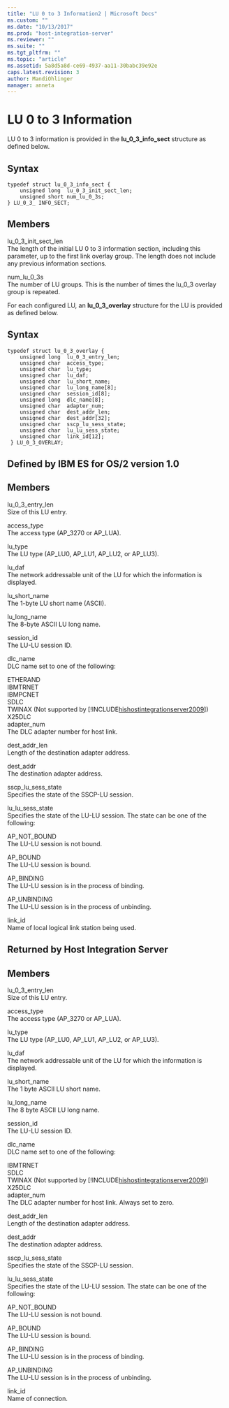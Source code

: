 ```yaml
---
title: "LU 0 to 3 Information2 | Microsoft Docs"
ms.custom: ""
ms.date: "10/13/2017"
ms.prod: "host-integration-server"
ms.reviewer: ""
ms.suite: ""
ms.tgt_pltfrm: ""
ms.topic: "article"
ms.assetid: 5a8d5a8d-ce69-4937-aa11-30babc39e92e
caps.latest.revision: 3
author: MandiOhlinger
manager: anneta
---
```

# LU 0 to 3 Information
LU 0 to 3 information is provided in the **lu_0_3_info_sect** structure as defined below.  
  
## Syntax  
  
```  
typedef struct lu_0_3_info_sect {  
    unsigned long  lu_0_3_init_sect_len;  
    unsigned short num_lu_0_3s;  
} LU_0_3_ INFO_SECT;  
```  
  
## Members  
 lu_0_3_init_sect_len  
 The length of the initial LU 0 to 3 information section, including this parameter, up to the first link overlay group. The length does not include any previous information sections.  
  
 num_lu_0_3s  
 The number of LU groups. This is the number of times the lu_0_3 overlay group is repeated.  
  
 For each configured LU, an **lu_0_3_overlay** structure for the LU is provided as defined below.  
  
## Syntax  
  
```  
typedef struct lu_0_3_overlay {  
    unsigned long  lu_0_3_entry_len;  
    unsigned char  access_type;  
    unsigned char  lu_type;  
    unsigned char  lu_daf;  
    unsigned char  lu_short_name;  
    unsigned char  lu_long_name[8];  
    unsigned char  session_id[8];  
    unsigned long  dlc_name[8];  
    unsigned char  adapter_num;  
    unsigned char  dest_addr_len;  
    unsigned char  dest_addr[32];  
    unsigned char  sscp_lu_sess_state;  
    unsigned char  lu_lu_sess_state;  
    unsigned char  link_id[12];  
 } LU_0_3_OVERLAY;  
```  
  
## Defined by IBM ES for OS/2 version 1.0  
  
## Members  
 lu_0_3_entry_len  
 Size of this LU entry.  
  
 access_type  
 The access type (AP_3270 or AP_LUA).  
  
 lu_type  
 The LU type (AP_LU0, AP_LU1, AP_LU2, or AP_LU3).  
  
 lu_daf  
 The network addressable unit of the LU for which the information is displayed.  
  
 lu_short_name  
 The 1-byte LU short name (ASCII).  
  
 lu_long_name  
 The 8-byte ASCII LU long name.  
  
 session_id  
 The LU-LU session ID.  
  
 dlc_name  
 DLC name set to one of the following:  
  
 ETHERAND  
  IBMTRNET  
  IBMPCNET  
  SDLC  
  TWINAX (Not supported by [!INCLUDE[hishostintegrationserver2009](../core/includes/hishostintegrationserver2009-md.md)])  
  X25DLC  
  adapter_num  
 The DLC adapter number for host link.  
  
 dest_addr_len  
 Length of the destination adapter address.  
  
 dest_addr  
 The destination adapter address.  
  
 sscp_lu_sess_state  
 Specifies the state of the SSCP-LU session.  
  
 lu_lu_sess_state  
 Specifies the state of the LU-LU session. The state can be one of the following:  
  
 AP_NOT_BOUND  
 The LU-LU session is not bound.  
  
 AP_BOUND  
 The LU-LU session is bound.  
  
 AP_BINDING  
 The LU-LU session is in the process of binding.  
  
 AP_UNBINDING  
 The LU-LU session is in the process of unbinding.  
  
 link_id  
 Name of local logical link station being used.  
  
## Returned by Host Integration Server  
  
## Members  
 lu_0_3_entry_len  
 Size of this LU entry.  
  
 access_type  
 The access type (AP_3270 or AP_LUA).  
  
 lu_type  
 The LU type (AP_LU0, AP_LU1, AP_LU2, or AP_LU3).  
  
 lu_daf  
 The network addressable unit of the LU for which the information is displayed.  
  
 lu_short_name  
 The 1 byte ASCII LU short name.  
  
 lu_long_name  
 The 8 byte ASCII LU long name.  
  
 session_id  
 The LU-LU session ID.  
  
 dlc_name  
 DLC name set to one of the following:  
  
 IBMTRNET  
  SDLC  
  TWINAX (Not supported by [!INCLUDE[hishostintegrationserver2009](../core/includes/hishostintegrationserver2009-md.md)])  
  X25DLC  
  adapter_num  
 The DLC adapter number for host link. Always set to zero.  
  
 dest_addr_len  
 Length of the destination adapter address.  
  
 dest_addr  
 The destination adapter address.  
  
 sscp_lu_sess_state  
 Specifies the state of the SSCP-LU session.  
  
 lu_lu_sess_state  
 Specifies the state of the LU-LU session. The state can be one of the following:  
  
 AP_NOT_BOUND  
 The LU-LU session is not bound.  
  
 AP_BOUND  
 The LU-LU session is bound.  
  
 AP_BINDING  
 The LU-LU session is in the process of binding.  
  
 AP_UNBINDING  
 The LU-LU session is in the process of unbinding.  
  
 link_id  
 Name of connection.
